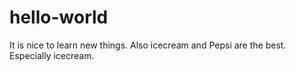 # hello-world

It is nice to learn new things. 
Also icecream and Pepsi are the best. Especially icecream.
